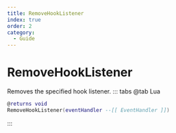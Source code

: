 ```yaml
---
title: RemoveHookListener
index: true
order: 2
category:
  - Guide
---
```


# RemoveHookListener
Removes the specified hook listener.
::: tabs
@tab Lua
```lua
@returns void
RemoveHookListener(eventHandler --[[ EventHandler ]])
```

:::
